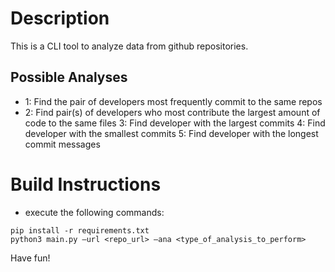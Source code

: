 # Description
This is a CLI tool to analyze data from github repositories.
## Possible Analyses
- 1: Find the pair of developers most frequently commit to the same repos
- 2: Find pair(s) of developers who most contribute the largest amount of code to the same files 
  3: Find developer with the largest commits
  4: Find developer with the smallest commits
  5: Find developer with the longest commit messages
# Build Instructions
- execute the following commands:
```
pip install -r requirements.txt
python3 main.py —url <repo_url> —ana <type_of_analysis_to_perform>
```

Have fun!
